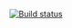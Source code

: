 [![Build status](https://ci.appveyor.com/api/projects/status/58ykrsrsbekfxmd7?svg=true)](https://ci.appveyor.com/project/pdmashkov/homework6-2)
